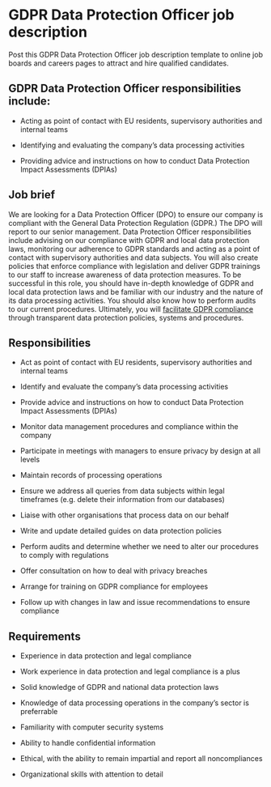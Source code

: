 # GDPR Data Protection Officer job description
Post this GDPR Data Protection Officer job description template to online job boards and careers pages to attract and hire qualified candidates.


## GDPR Data Protection Officer responsibilities include:
* Acting as point of contact with EU residents, supervisory authorities and internal teams

* Identifying and evaluating the company’s data processing activities

* Providing advice and instructions on how to conduct Data Protection Impact Assessments (DPIAs)


## Job brief

We are looking for a Data Protection Officer (DPO) to ensure our company is compliant with the General Data Protection Regulation (GDPR.)
The DPO will report to our senior management. Data Protection Officer responsibilities include advising on our compliance with GDPR and local data protection laws, monitoring our adherence to GDPR standards and acting as a point of contact with supervisory authorities and data subjects. You will also create policies that enforce compliance with legislation and deliver GDPR trainings to our staff to increase awareness of data protection measures.
To be successful in this role, you should have in-depth knowledge of GDPR and local data protection laws and be familiar with our industry and the nature of its data processing activities. You should also know how to perform audits to our current procedures.
Ultimately, you will <a href="https://resources.workable.com/university/source-candidates-gdpr-compliance">facilitate GDPR compliance</a> through transparent data protection policies, systems and procedures.


## Responsibilities

* Act as point of contact with EU residents, supervisory authorities and internal teams

* Identify and evaluate the company’s data processing activities

* Provide advice and instructions on how to conduct Data Protection Impact Assessments (DPIAs)

* Monitor data management procedures and compliance within the company

* Participate in meetings with managers to ensure privacy by design at all levels

* Maintain records of processing operations

* Ensure we address all queries from data subjects within legal timeframes (e.g. delete their information from our databases)

* Liaise with other organisations that process data on our behalf

* Write and update detailed guides on data protection policies

* Perform audits and determine whether we need to alter our procedures to comply with regulations

* Offer consultation on how to deal with privacy breaches

* Arrange for training on GDPR compliance for employees

* Follow up with changes in law and issue recommendations to ensure compliance


## Requirements

* Experience in data protection and legal compliance

* Work experience in data protection and legal compliance is a plus

* Solid knowledge of GDPR and national data protection laws

* Knowledge of data processing operations in the company’s sector is preferrable

* Familiarity with computer security systems

* Ability to handle confidential information

* Ethical, with the ability to remain impartial and report all noncompliances

* Organizational skills with attention to detail
